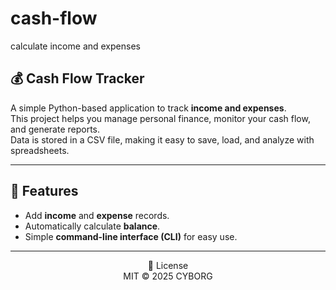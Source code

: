 # cash-flow
calculate income and expenses

## 💰 Cash Flow Tracker

A simple Python-based application to track **income and expenses**.  
This project helps you manage personal finance, monitor your cash flow, and generate reports.  
Data is stored in a CSV file, making it easy to save, load, and analyze with spreadsheets.

---

## 🚀 Features
- Add **income** and **expense** records.
- Automatically calculate **balance**.
- Simple **command-line interface (CLI)** for easy use.

---

<div align="center">
  📜 License</br>
  MIT © 2025 CYBORG</br>
</div>
